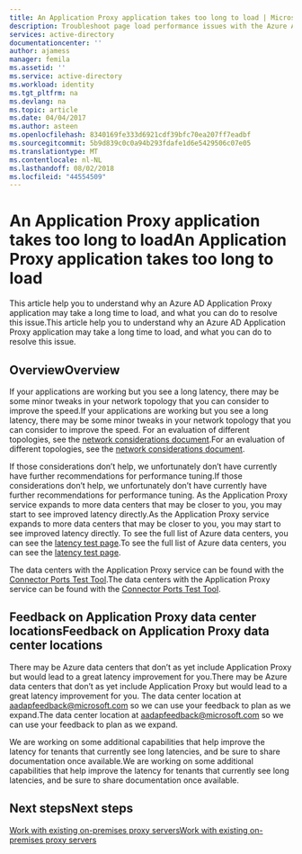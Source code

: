 ```yaml
---
title: An Application Proxy application takes too long to load | Microsoft Docs
description: Troubleshoot page load performance issues with the Azure AD Application Proxy
services: active-directory
documentationcenter: ''
author: ajamess
manager: femila
ms.assetid: ''
ms.service: active-directory
ms.workload: identity
ms.tgt_pltfrm: na
ms.devlang: na
ms.topic: article
ms.date: 04/04/2017
ms.author: asteen
ms.openlocfilehash: 8340169fe333d6921cdf39bfc70ea207ff7eadbf
ms.sourcegitcommit: 5b9d839c0c0a94b293fdafe1d6e5429506c07e05
ms.translationtype: MT
ms.contentlocale: nl-NL
ms.lasthandoff: 08/02/2018
ms.locfileid: "44554509"
---
```

# <a name="an-application-proxy-application-takes-too-long-to-load"></a><span data-ttu-id="c610f-103">An Application Proxy application takes too long to load</span><span class="sxs-lookup"><span data-stu-id="c610f-103">An Application Proxy application takes too long to load</span></span>

<span data-ttu-id="c610f-104">This article help you to understand why an Azure AD Application Proxy application may take a long time to load, and what you can do to resolve this issue.</span><span class="sxs-lookup"><span data-stu-id="c610f-104">This article help you to understand why an Azure AD Application Proxy application may take a long time to load, and what you can do to resolve this issue.</span></span>

## <a name="overview"></a><span data-ttu-id="c610f-105">Overview</span><span class="sxs-lookup"><span data-stu-id="c610f-105">Overview</span></span>
<span data-ttu-id="c610f-106">If your applications are working but you see a long latency, there may be some minor tweaks in your network topology that you can consider to improve the speed.</span><span class="sxs-lookup"><span data-stu-id="c610f-106">If your applications are working but you see a long latency, there may be some minor tweaks in your network topology that you can consider to improve the speed.</span></span> <span data-ttu-id="c610f-107">For an evaluation of different topologies, see the [network considerations document](https://docs.microsoft.com/azure/active-directory/application-proxy-network-topology-considerations).</span><span class="sxs-lookup"><span data-stu-id="c610f-107">For an evaluation of different topologies, see the [network considerations document](https://docs.microsoft.com/azure/active-directory/application-proxy-network-topology-considerations).</span></span>

<span data-ttu-id="c610f-108">If those considerations don’t help, we unfortunately don’t have currently have further recommendations for performance tuning.</span><span class="sxs-lookup"><span data-stu-id="c610f-108">If those considerations don’t help, we unfortunately don’t have currently have further recommendations for performance tuning.</span></span> <span data-ttu-id="c610f-109">As the Application Proxy service expands to more data centers that may be closer to you, you may start to see improved latency directly.</span><span class="sxs-lookup"><span data-stu-id="c610f-109">As the Application Proxy service expands to more data centers that may be closer to you, you may start to see improved latency directly.</span></span> <span data-ttu-id="c610f-110">To see the full list of Azure data centers, you can see the [latency test page](http://www.azurespeed.com/Azure/Latency).</span><span class="sxs-lookup"><span data-stu-id="c610f-110">To see the full list of Azure data centers, you can see the [latency test page](http://www.azurespeed.com/Azure/Latency).</span></span> 

<span data-ttu-id="c610f-111">The data centers with the Application Proxy service can be found with the [Connector Ports Test Tool](https://aadap-portcheck.connectorporttest.msappproxy.net/).</span><span class="sxs-lookup"><span data-stu-id="c610f-111">The data centers with the Application Proxy service can be found with the [Connector Ports Test Tool](https://aadap-portcheck.connectorporttest.msappproxy.net/).</span></span> 

## <a name="feedback-on-application-proxy-data-center-locations"></a><span data-ttu-id="c610f-112">Feedback on Application Proxy data center locations</span><span class="sxs-lookup"><span data-stu-id="c610f-112">Feedback on Application Proxy data center locations</span></span> 
<span data-ttu-id="c610f-113">There may be Azure data centers that don’t as yet include Application Proxy but would lead to a great latency improvement for you.</span><span class="sxs-lookup"><span data-stu-id="c610f-113">There may be Azure data centers that don’t as yet include Application Proxy but would lead to a great latency improvement for you.</span></span> <span data-ttu-id="c610f-114">The data center location at <aadapfeedback@microsoft.com> so we can use your feedback to plan as we expand.</span><span class="sxs-lookup"><span data-stu-id="c610f-114">The data center location at <aadapfeedback@microsoft.com> so we can use your feedback to plan as we expand.</span></span>

<span data-ttu-id="c610f-115">We are working on some additional capabilities that help improve the latency for tenants that currently see long latencies, and be sure to share documentation once available.</span><span class="sxs-lookup"><span data-stu-id="c610f-115">We are working on some additional capabilities that help improve the latency for tenants that currently see long latencies, and be sure to share documentation once available.</span></span>

## <a name="next-steps"></a><span data-ttu-id="c610f-116">Next steps</span><span class="sxs-lookup"><span data-stu-id="c610f-116">Next steps</span></span>
[<span data-ttu-id="c610f-117">Work with existing on-premises proxy servers</span><span class="sxs-lookup"><span data-stu-id="c610f-117">Work with existing on-premises proxy servers</span></span>](application-proxy-working-with-proxy-servers.md)
